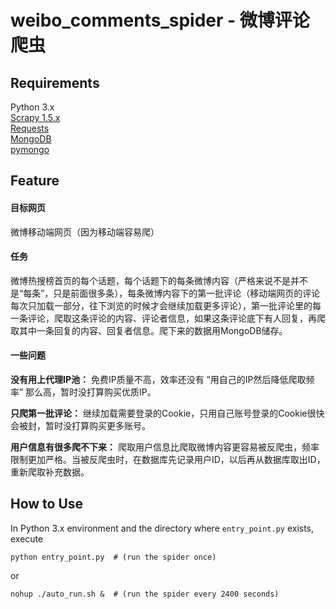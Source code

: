 # weibo_comments_spider - 微博评论爬虫


## Requirements

Python 3.x  
[Scrapy 1.5.x](https://scrapy.org/)  
[Requests](https://2.python-requests.org/en/master/)  
[MongoDB](https://www.mongodb.com/)  
[pymongo](https://api.mongodb.com/python/current/)


## Feature

#### 目标网页

微博移动端网页（因为移动端容易爬）

#### 任务

微博热搜榜首页的每个话题，每个话题下的每条微博内容（严格来说不是并不是“每条”，只是前面很多条），每条微博内容下的第一批评论（移动端网页的评论每次只加载一部分，往下浏览的时候才会继续加载更多评论），第一批评论里的每一条评论，爬取这条评论的内容、评论者信息，如果这条评论底下有人回复，再爬取其中一条回复的内容、回复者信息。爬下来的数据用MongoDB储存。

#### 一些问题

**没有用上代理IP池：** 免费IP质量不高，效率还没有 “用自己的IP然后降低爬取频率” 那么高，暂时没打算购买优质IP。

**只爬第一批评论：** 继续加载需要登录的Cookie，只用自己账号登录的Cookie很快会被封，暂时没打算购买更多账号。

**用户信息有很多爬不下来：** 爬取用户信息比爬取微博内容更容易被反爬虫，频率限制更加严格。当被反爬虫时，在数据库先记录用户ID，以后再从数据库取出ID，重新爬取补充数据。

## How to Use

In Python 3.x environment and the directory where `entry_point.py` exists, execute
```
python entry_point.py  # (run the spider once)
```
or 
```
nohup ./auto_run.sh &  # (run the spider every 2400 seconds)
```
